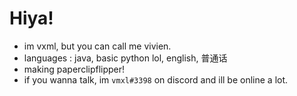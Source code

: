 # Hiya!
- im vxml, but you can call me vivien.
- languages : java, basic python lol, english, 普通话
- making paperclipflipper! 
- if you wanna talk, im `vmxl#3398` on discord and ill be online a lot.

